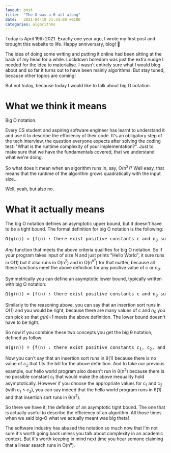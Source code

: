 ```yaml
---
layout: post
title:  "The O was a θ all along"
date:   2021-04-19 21:34:00 +0100
categories: algorithms
---
```


Today is April 19th 2021. Exactly one year ago, I wrote my first post and brought this website to life. Happy anniversary, blog! :birthday:

The idea of doing some writing and putting it online had been sitting at the back of my head for a while. Lockdown boredom was just the extra nudge I needed for the idea to materialise. I wasn't entirely sure what I would blog about and so far it turns out to have been mainly algorithms. But stay tuned, because other topics are coming!

But not today, because today I would like to talk about big O notation.

# What we think it means

Big O notation.

Every CS student and aspiring software engineer has learnt to understand it and use it to describe the efficiency of their code. It's an obligatory step of the tech interview, the question everyone expects after solving the coding test: "What is the runtime complexity of your implementation?". Just to make sure that we have the fundamentals covered, that we understand what we're doing.

So what does it mean when an algorithm runs in, say, O(n<sup>2</sup>)? Well easy, that means that the runtime of the algorithm grows quadratically with the input size... 

Well, yeah, but also no.

# What it actually means

The big O notation defines an asymptotic upper bound, but it doesn't have to be a tight bound. The formal definition for big O notation is the following:

<pre>
O(g(n)) = {f(n) : there exist positive constants c and n<sub>0</sub> such that 0 ≤ f(n) ≤ cg(n) for all n ≥ n<sub>0</sub>}
</pre>

*Any* function that meets the above criteria qualifies for big O notation. So if your program takes input of size N and just prints "Hello World", it sure runs in O(1) but it also runs in O(n<sup>2</sup>) and in O(n<sup>n<sup>n</sup></sup>) for that matter, because all these functions meet the above definition for any positive value of *c* or *n<sub>0</sub>*.

Symmetrically you can define an asymptotic lower bound, typically written with big Ω notation:

<pre>
Ω(g(n)) = {f(n) : there exist positive constants c and n<sub>0</sub> such that 0 ≤ cg(n) ≤ f(n) for all n ≥ n<sub>0</sub>}
</pre>

Similarly to the reasoning above, you can say that an insertion sort runs in Ω(1) and you would be right, because there are many values of *c* and *n<sub>0</sub>* you can pick so that *g(n)=1* meets the above definition. The lower bound doesn't have to be tight.

So now if you combine these two concepts you get the big θ notation, defined as follow:

<pre>
θ(g(n)) = {f(n) : there exist positive constants c<sub>1</sub>, c<sub>2</sub>, and n<sub>0</sub> such that 0 ≤ c<sub>1</sub>g(n) ≤ f(n) ≤ c<sub>2</sub>g(n) for all n ≥ n<sub>0</sub>}
</pre>

Now you can't say that an insertion sort runs in θ(1) because there is no value of *c<sub>2</sub>* that fits the bill for the above definition. And to take our previous example, our hello world program also doesn't run in θ(n<sup>2</sup>) because there is no possible constant c<sub>1</sub> that would make the above inequality hold asymptotically. However if you choose the appropriate values for c<sub>1</sub> and c<sub>2</sub> (with c<sub>1</sub> ≤ c<sub>2</sub>), you can say indeed that the hello world program runs in θ(1) and that insertion sort runs in θ(n<sup>2</sup>).

So there we have it, the defintion of an asymptotic tight bound. The one that is actually useful to describe the efficiency of an algorithm. All those times when we said big-O what we actually meant was big theta! 

The software industry has abused the notation so much now that I'm not sure it's worth going back unless you talk about complexity in an academic context. But it's worth keeping in mind next time you hear somone claiming that a linear search runs in O(n<sup>n</sup>).
